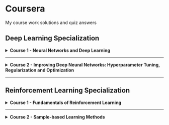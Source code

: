 # Coursera
My course work solutions and quiz answers


## Deep Learning Specialization

<details>
  <summary><b>Course 1 - Neural Networks and Deep Learning</b></summary>

#### Week 1 - Introduction to Deep Learning [Quiz](https://github.com/kenzo0619/Coursera/blob/master/Deep_Learning_Specialization/Course_1_Neural_Networks_and_Deep_Learning/Week1/DL_C1_week1_quiz_Introduction_to_deep_learning.png)

*Analyze the major trends driving the rise of deep learning, and give examples of where and how it is applied today.*


#### Week 2 - Neural Networks Basics [Quiz](https://github.com/kenzo0619/Coursera/blob/master/Deep_Learning_Specialization/Course_1_Neural_Networks_and_Deep_Learning/Week2/DL_C1_week2_quiz_Neural_Network_Basics.png)

*Set up a machine learning problem with a neural network mindset and use vectorization to speed up your models.*

[Python Basics With Numpy](https://github.com/kenzo0619/Coursera/blob/master/Deep_Learning_Specialization/Course_1_Neural_Networks_and_Deep_Learning/Week2/DL_C1_week2_1_Python_Basics_With_Numpy_v3a.ipynb)

[Logistic Regression with a Neural Network mindset](https://github.com/kenzo0619/Coursera/blob/master/Deep_Learning_Specialization/Course_1_Neural_Networks_and_Deep_Learning/Week2/DL_C1_week2_2_Logistic_Regression_with_a_Neural_Network_mindset_v6a.ipynb)


#### Week 3 - Shallow Neural Networks [Quiz](https://github.com/kenzo0619/Coursera/blob/master/Deep_Learning_Specialization/Course_1_Neural_Networks_and_Deep_Learning/Week3/DL_C1_week3_quiz_Shallow_Neural_Networks.png)

*Build a neural network with one hidden layer, using forward propagation and backpropagation.* 

[Planar data classification with one hidden layer](https://github.com/kenzo0619/Coursera/blob/master/Deep_Learning_Specialization/Course_1_Neural_Networks_and_Deep_Learning/Week3/DL_C1_week3_Planar_data_classification_with_onehidden_layer_v6c.ipynb)


#### Week 4 - Deep Neural Networks [Quiz](https://github.com/kenzo0619/Coursera/blob/master/Deep_Learning_Specialization/Course_1_Neural_Networks_and_Deep_Learning/Week4/DL_C1_week4_quiz_Key_concepts_on_Deep_Neural_Networks.png)

*Analyze the key computations underlying deep learning, then use them to build and train deep neural networks for computer vision tasks.*

[Building your Deep Neural Network Step by Step](https://github.com/kenzo0619/Coursera/blob/master/Deep_Learning_Specialization/Course_1_Neural_Networks_and_Deep_Learning/Week4/DL_C1_week4_1_Building_your_Deep_Neural_Network_Step_by_Step_v8a.ipynb)

[Deep Neural Network Application](https://github.com/kenzo0619/Coursera/blob/master/Deep_Learning_Specialization/Course_1_Neural_Networks_and_Deep_Learning/Week4/DL_C1_week4_2_Deep%2BNeural%2BNetwork%2B-%2BApplication%2Bv8.ipynb)
</details>

---

<details>
  <summary><b>Course 2 - Improving Deep Neural Networks: Hyperparameter Tuning, Regularization and Optimization</b></summary>

#### Week 1 - Practical Aspects of Deep Learning [Quiz](https://github.com/kenzo0619/Coursera/blob/master/Deep_Learning_Specialization/Course_2_Improving_Deep_Neural_Networks_Hyperparameter_Tuning_Regularization_and_Optimization/Week1/DL_C2_week1_quiz_Practical_aspects_of_Deep_Learning.png)

*Discover and experiment with a variety of different initialization methods, apply L2 regularization and dropout to avoid model overfitting, then apply gradient checking to identify errors in a fraud detection model.*

[Initialization](https://github.com/kenzo0619/Coursera/blob/master/Deep_Learning_Specialization/Course_2_Improving_Deep_Neural_Networks_Hyperparameter_Tuning_Regularization_and_Optimization/Week1/DL_C2_week1_1_Initialization.ipynb)

[Regularization](https://github.com/kenzo0619/Coursera/blob/master/Deep_Learning_Specialization/Course_2_Improving_Deep_Neural_Networks_Hyperparameter_Tuning_Regularization_and_Optimization/Week1/DL_C2_week1_2_Regularization.ipynb)

[Gradient Checking](https://github.com/kenzo0619/Coursera/blob/master/Deep_Learning_Specialization/Course_2_Improving_Deep_Neural_Networks_Hyperparameter_Tuning_Regularization_and_Optimization/Week1/DL_C2_week1_3_Gradient_Checking.ipynb)


#### Week 2 - Optimization Algorithms [Quiz](https://github.com/kenzo0619/Coursera/blob/master/Deep_Learning_Specialization/Course_2_Improving_Deep_Neural_Networks_Hyperparameter_Tuning_Regularization_and_Optimization/Week2/DL_C2_week2_quiz_Optimization_Algorithms.png)

*Develop your deep learning toolbox by adding more advanced optimizations, random minibatching, and learning rate decay scheduling to speed up your models.*

[Optimization methods](https://github.com/kenzo0619/Coursera/blob/master/Deep_Learning_Specialization/Course_2_Improving_Deep_Neural_Networks_Hyperparameter_Tuning_Regularization_and_Optimization/Week2/DL_C2_week2_Optimization_methods.ipynb)

#### Week 3 - Hyperparameter Tuning, Batch Normalization and Programming Frameworks [Quiz](https://github.com/kenzo0619/Coursera/blob/master/Deep_Learning_Specialization/Course_2_Improving_Deep_Neural_Networks_Hyperparameter_Tuning_Regularization_and_Optimization/Week3/DL_C2_week3_quiz_Hyperparameter_tuning_Batch_Normalization_Programming_Frameworks.png)

*Explore TensorFlow, a deep learning framework that allows you to build neural networks quickly and easily, then train a neural network on a TensorFlow dataset.*

[Tensorflow_introduction](https://github.com/kenzo0619/Coursera/blob/master/Deep_Learning_Specialization/Course_2_Improving_Deep_Neural_Networks_Hyperparameter_Tuning_Regularization_and_Optimization/Week3/DL_C2_week3_Tensorflow_introduction.ipynb)

</details>

---

## Reinforcement Learning Specialization

<details>
  <summary><b>Course 1 - Fundamentals of Reinforcement Learning</b></summary>

#### Week 1 - An Introduction to Sequential Decision-Making [Quiz](https://github.com/kenzo0619/Coursera/blob/master/Reinforcement_Learning_Specialization/Course_1_Fundamentals_of_Reinforcement_Learning/Week1/RL_C1_week1_quiz_Sequential_Decision_Making.png)

*For the first week of this course, you will learn how to understand the exploration-exploitation trade-off in sequential decision-making, implement incremental algorithms for estimating action-values, and compare the strengths and weaknesses to different algorithms for exploration. For this week’s graded assessment, you will implement and test an epsilon-greedy agent.*

[Bandits and Exploration and Exploitation](https://github.com/kenzo0619/Coursera/blob/master/Reinforcement_Learning_Specialization/Course_1_Fundamentals_of_Reinforcement_Learning/Week1/RL_C1_week1_Bandits_and_Exploration_and_Exploitation.ipynb)

#### Week 2 - Markov Decision Processes [Quiz](https://github.com/kenzo0619/Coursera/blob/master/Reinforcement_Learning_Specialization/Course_1_Fundamentals_of_Reinforcement_Learning/Week2/RL_C1_week2_quiz_MDPs.png)

When you’re presented with a problem in industry, the first and most important step is to translate that problem into a Markov Decision Process (MDP). The quality of your solution depends heavily on how well you do this translation. This week, you will learn the definition of MDPs, you will understand goal-directed behavior and how this can be obtained from maximizing scalar rewards, and you will also understand the difference between episodic and continuing tasks. For this week’s graded assessment, you will create three example tasks of your own that fit into the MDP framework.

#### Week 3 - Value Functions & Bellman Equations [Quiz 1](https://github.com/kenzo0619/Coursera/blob/master/Reinforcement_Learning_Specialization/Course_1_Fundamentals_of_Reinforcement_Learning/Week3/RL_C1_week3_quiz_1_Value_Functions_and_Bellman_Equations.png) [Quiz 2](https://github.com/kenzo0619/Coursera/blob/master/Reinforcement_Learning_Specialization/Course_1_Fundamentals_of_Reinforcement_Learning/Week3/RL_C1_week3_quiz_2_Value_Functions_and_Bellman_Equations.png) 

Once the problem is formulated as an MDP, finding the optimal policy is more efficient when using value functions. This week, you will learn the definition of policies and value functions, as well as Bellman equations, which is the key technology that all of our algorithms will use.


#### Week 4 - Dynamic Programming [Quiz](https://github.com/kenzo0619/Coursera/blob/master/Reinforcement_Learning_Specialization/Course_1_Fundamentals_of_Reinforcement_Learning/Week4/RL_C1_week4_quiz_Dynamic_Programming.png)

This week, you will learn how to compute value functions and optimal policies, assuming you have the MDP model. You will implement dynamic programming to compute value functions and optimal policies and understand the utility of dynamic programming for industrial applications and problems. Further, you will learn about Generalized Policy Iteration as a common template for constructing algorithms that maximize reward. For this week’s graded assessment, you will implement an efficient dynamic programming agent in a simulated industrial control problem.

[Optimal Policies with Dynamic Programming](https://github.com/kenzo0619/Coursera/blob/master/Reinforcement_Learning_Specialization/Course_1_Fundamentals_of_Reinforcement_Learning/Week4/RL_C1_week4_Optimal_Policies_with_Dynamic_Programming.ipynb)

</details>
 
---

<details>
  <summary><b>Course 2 - Sample-based Learning Methods</b></summary>

#### Week 1 - Monte Carlo Methods for Prediction & Control [Quiz](https://github.com/kenzo0619/Coursera/blob/master/Reinforcement_Learning_Specialization/Course_2_Sample-based%20Learning%20Methods/Week1/RL_C2_week1_quiz_Monte_Carlo_Methods_for_Prediction_Control.png)

*This week you will learn how to estimate value functions and optimal policies, using only sampled experience from the environment. This module represents our first step toward incremental learning methods that learn from the agent’s own interaction with the world, rather than a model of the world. You will learn about on-policy and off-policy methods for prediction and control, using Monte Carlo methods---methods that use sampled returns. You will also be reintroduced to the exploration problem, but more generally in RL, beyond bandits.*

[Blackjack](https://github.com/kenzo0619/Coursera/blob/master/Reinforcement_Learning_Specialization/Course_2_Sample-based%20Learning%20Methods/Week1/RL_C2_week1_Blackjack.ipynb)

#### Week 2 - Temporal Difference Learning Methods for Prediction [Quiz](https://github.com/kenzo0619/Coursera/blob/master/Reinforcement_Learning_Specialization/Course_2_Sample-based%20Learning%20Methods/Week2/RL_C2_week1_quiz_Temporal_Difference_Learning_Methods_for_Prediction.png)

*This week, you will learn about one of the most fundamental concepts in reinforcement learning: temporal difference (TD) learning. TD learning combines some of the features of both Monte Carlo and Dynamic Programming (DP) methods. TD methods are similar to Monte Carlo methods in that they can learn from the agent’s interaction with the world, and do not require knowledge of the model. TD methods are similar to DP methods in that they bootstrap, and thus can learn online---no waiting until the end of an episode. You will see how TD can learn more efficiently than Monte Carlo, due to bootstrapping. For this module, we first focus on TD for prediction, and discuss TD for control in the next module. This week, you will implement TD to estimate the value function for a fixed policy, in a simulated domain.*

[Policy Evaluation with Temporal Difference Learning](https://github.com/kenzo0619/Coursera/blob/master/Reinforcement_Learning_Specialization/Course_2_Sample-based%20Learning%20Methods/Week2/RL_C2_week1_Policy_Evaluation_with_Temporal_Difference_Learning.ipynb)

#### Week 3 - Temporal Difference Learning Methods for Control [Quiz](https://github.com/kenzo0619/Coursera/blob/master/Reinforcement_Learning_Specialization/Course_2_Sample-based%20Learning%20Methods/Week3/RL_C2_week3_quiz_Temporal_Difference_Learning_Methods_for_Control.png)

*This week, you will learn about using temporal difference learning for control, as a generalized policy iteration strategy. You will see three different algorithms based on bootstrapping and Bellman equations for control: Sarsa, Q-learning and Expected Sarsa. You will see some of the differences between the methods for on-policy and off-policy control, and that Expected Sarsa is a unified algorithm for both. You will implement Expected Sarsa and Q-learning, on Cliff World.*

[Q-Learning and Expected Sarsa](https://github.com/kenzo0619/Coursera/blob/master/Reinforcement_Learning_Specialization/Course_2_Sample-based%20Learning%20Methods/Week3/RL_C2_week3_Q-Learning_and_Expected_Sarsa.ipynb)

#### Week 4 - Planning Learning Acting [Quiz](https://github.com/kenzo0619/Coursera/blob/master/Reinforcement_Learning_Specialization/Course_2_Sample-based%20Learning%20Methods/Week4/RL_C2_week4_quiz_Planning_Learning_Acting.png)

*Up until now, you might think that learning with and without a model are two distinct, and in some ways, competing strategies: planning with Dynamic Programming verses sample-based learning via TD methods. This week we unify these two strategies with the Dyna architecture. You will learn how to estimate the model from data and then use this model to generate hypothetical experience (a bit like dreaming) to dramatically improve sample efficiency compared to sample-based methods like Q-learning. In addition, you will learn how to design learning systems that are robust to inaccurate models.*

[Dyna-Q and Dyna-Qplus](https://github.com/kenzo0619/Coursera/blob/master/Reinforcement_Learning_Specialization/Course_2_Sample-based%20Learning%20Methods/Week4/RL_C2_week4_Dyna-Q_and_Dyna-Qplus.ipynb)

</details>

